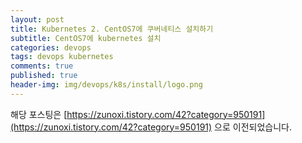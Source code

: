 ```yaml
---
layout: post
title: Kubernetes 2. CentOS7에 쿠버네티스 설치하기
subtitle: CentOS7에 kubernetes 설치
categories: devops
tags: devops kubernetes
comments: true
published: true
header-img: img/devops/k8s/install/logo.png
---
```



해당 포스팅은 [https://zunoxi.tistory.com/42?category=950191](https://zunoxi.tistory.com/42?category=950191) 으로 이전되었습니다.

<!--

## 개요
> `Centos7`에 `Kubernetes` 클러스터 설치하기
  
- 목차
	- [`1.서버 가상화`](#1-서버-가상화)
	- [`2 VM Centos 설치`](#2-vm-centos를-설치)
	- [`3.VM 세팅`](#3-vm-세팅)
	- [`4.Docker와 Kubernetes 설치`](#4-docker와-kubernetes-설치)
  
## Kubernetes install on Centos7
---
리눅스에 대한 기초가 부족해서 거의 1주일이 넘게 쿠버네티스 설치에 고구마 1,000개 정도 먹은 것 같았는데, 마침내... 쿠버네티스 대시보드에 진입하게 되어 세상 기쁩니다.😎 필자처럼 고생하는 분들이 없길 바라며 설치했던 과정을 포스팅해보려 합니다.

<br><br>



![그림1](/assets/img/devops/k8s/install/1.png)

(찬란한 대시보드..😇)

---

본 포스팅은 현재 `쿠버네티스 강의`로 듣고 있는 **김태민 님의 인프런강의**를 참고하며 포스팅을 작성했습니다. 쿠버네티스관련 국내 강의가 별로 없는데 쿠린이 입장에서는 환경구축에 큰 도움이 된 것 같습니다. 개인적으로 쿠버네티스를 **온프레미스** 환경에 구축하려고 하는 사람들에게 적극 추천하고 싶은 강의입니다. 

<br>

단, 자세한 설명으로 구성된 강의이지만 필자가 사용하는 서버 OS 버전이 달랐었고 각자의 pc 환경이 다르다 보니 별도로 수정해야 할 것들도 일부 발생 할 수 있다는점을 참고하면 좋을 것 같습니다.


<br>

**`※ 해당 포스팅은 처음 쿠버네티스 클러스터를 구성해보는 사람들을 위한 실습 과정을 기술했습니다. 실무에서 사용할 만큼의 규모 있는 쿠버네티스 클러스터 구성과는 거리가 있을 수 있습니다.`**

<br>

- 참고했던 김태민님의 블로그와 CUBRID 블로그

	[https://kubetm.github.io/practice/appendix/installation\_case1/](https://kubetm.github.io/practice/appendix/installation_case1/)

	[https://www.cubrid.com/blog/3820603](https://www.cubrid.com/blog/3820603)

<br>

해당 포스팅의 실습에서는 개인용 노트북(or 데스크탑) + VM 조합이 아닌 vSphere를 이용한 몇대의 호스트 서버가 클러스터링 되어있는 환경에 VM을 3개 생성후 설치를 진행했습니다.

> _작업환경(OS) : CentOS Linux release 7.7.1908 (Core)_

<br>

---

### **1. 서버 가상화**

<br>

기본적으로 VM을 만들어 실습할 `마스터 노드 1개(메인 노드)`와 `미니언 노드(워커 노드) 2개`가 필요합니다. 이때, 한 개의 서버에 공통된 설정을 하고 vm 여러 개를 복사하는 방법이 더 효율적이기 때문에, 먼저 **`공통설정을 완료한 후 vm이미지 자체를 복사`** 하는 것이 좋습니다. 

**virt-Manager와 kvm**을 이용하면 `리눅스OS위에 가상머신`을 만들 수 있습니다. 단, 여기서 본인의 PC나 노트북이 가상화 기능을 지원하는지 확인이 필요합니다. 가상화 기능을 지원하지 않는다면 여러 VM을 띄울수 없기때문에(다수vm 클러스터링 불가) **minikube**를 이용해야 합니다. 관련해서는 아래 링크를 참고하면 좋을 것 같습니다.

[https://kubernetes.io/ko/docs/tasks/tools/install-minikube/](https://kubernetes.io/ko/docs/tasks/tools/install-minikube/)

<br>

필자는 앞서 말한것 처럼 vSphere를 사용해서 VM을 3개 생성하고 이를 클러스터링 작업했습니다. 이와 별개로 개인 리눅스 PC에서 가상화 시키는 부분은 구글에 많은 방법이 있으니 각 pc의 사정대로 맞춰서 설치하면 될 것 같습니다.

<br>

---

### **2. VM Centos를 설치**

앞선 과정을 통해 총 3개의 가상서버 내 OS 설치를 할 차례입니다. 여기서 **Centos7**을 운영체제로 선택하여 설치해 줍시다. 개인 PC에서 vm을 이용해서 실습하는 경우에는 다운 받은 centos7을 직접 VMware나 VirtualBox를 사용해 밀어넣어 설치할 수 있습니다.

`centos7은 아래 링크에서 다운로드` 받을 수 있다.

[http://isoredirect.centos.org/centos/7/isos/x86\_64/](http://isoredirect.centos.org/centos/7/isos/x86_64/)

<br>

VM에 centos7 설치하는것 까지 IT 종사자라면 대부분 수월하게 할 수 있을것이라 생각합니다. (물론 저는 IT종사자이지만 수월하지 않았다고합니다..;;) 이제 이 다음부터가 쿠버네티스 설정에 중요한 단계라고 할 수 있을것 같으니, `단계별로 정확히 설치 및 적용`하고 넘어가야합니다.

<br>

---

### **3. VM 세팅**

<br>

> (1) Selinux 설정 

<br>

**selinux**는 미국 국방부 스타일의 강제 접근 제어(MAC)를 포함한 접근 제어 보안 정책을 지원하는 `리눅스 커널 보안 모듈`입니다.
(보안 강화 리눅스(Security-Enhanced Linux)의 약자)

쿠버네티스에서는 Pod Network에 필요한 호스트 파일 시스템에 액세스가 가능하게 하는 설정이라고 합니다.

```
vi /etc/sysconfig/selinux
```

**SELINUX=disabled** 을 **SELINUX=permissive** 로 변경후 저장합니다. `위 설정은 서버를 reboot 해야 적용됩니다`

```
sestatus   # 이 명령어로 상태를 확인
```

<br>

> (2) 방화벽 해제

<br>

firewalld 비활성화 (CentOS 7의 방화벽 관리 데몬은 firewalld 입니다.)

```
systemctl stop firewalld && systemctl disable firewalld
```

NetworkManager 비활성화

```
systemctl stop NetworkManager && systemctl disable NetworkManager
```

<br>

> (3) SWAP 비활성화

```
swapoff -a && sed -i '/ swap / s/^/#/' /etc/fstab
```

<br>

> (4) Iptables 커널 옵션 활성화

<br>

Centos7 사용 시 iptables가 무시되서 트래픽이 잘못 라우팅 되는 문제가 발생한다고 합니다. 

```
cat <<EOF >  /etc/sysctl.d/k8s.conf
net.bridge.bridge-nf-call-ip6tables = 1
net.bridge.bridge-nf-call-iptables = 1
EOF
sysctl --system
```
<br>

> (5) 쿠버네티스 YUM Repository 설정

<br>

`yum`은 Centos7의 패키지 관리 시스템이며 파이썬으로 설계되어있습니다.

```
cat <<EOF > /etc/yum.repos.d/kubernetes.repo
[kubernetes]
name=Kubernetes
baseurl=https://packages.cloud.google.com/yum/repos/kubernetes-el7-x86_64
enabled=1
gpgcheck=1
repo_gpgcheck=1
gpgkey=https://packages.cloud.google.com/yum/doc/yum-key.gpg https://packages.cloud.google.com/yum/doc/rpm-package-key.gpg
EOF
```
<br>

> (6) Centos Package Update

<br>

```
yum update
```
<br>

> (7) Hosts 등록

<br>

호스트 미설정 시 kubeadm init에서 Host이름으로 IP를 찾을 수 없다는 에러가 발생할 수 있습니다. 여기서 `Kubeadm`은 쿠버네티스 클러스터의 가장 빠른 설치를 도와주는 쿠버네티스 기본 구성요소입니다.

(참고 : [https://kubernetes.io/docs/reference/setup-tools/kubeadm/kubeadm/](https://kubernetes.io/docs/reference/setup-tools/kubeadm/kubeadm/))

```
cat << EOF >> /etc/hosts
[master의 IP] k8s-master
[node1의 IP] k8s-node1
[node2의 IP] k8s-node2
EOF
```

<br>

---

### **4. Docker와 Kubernetes 설치**

<br>

> (1) 도커 설치 전 사전 세팅


```
yum install -y yum-utils device-mapper-persistent-data lvm2 
```
<br>

>(2) 도커 저장소 설정

```
yum-config-manager --add-repo https://download.docker.com/linux/centos/docker-ce.repo
```
<br>

>(3) 도커 패키지 설치

```
yum update && yum install docker-ce-18.06.2.ce
```
<br>

>(4) 쿠버네티스 설치

```
yum install -y --disableexcludes=kubernetes kubeadm-1.15.5-0.x86_64 kubectl-1.15.5-0.x86_64 kubelet-1.15.5-0.x86_64
```

_**※ 여기서 중요한것은 본 포스팅대로 설치 진행시 쿠버네티스 관련설정을 `1.15 버전`으로 설치해야한다는 것**_

처음에는 현재최신버전보다 낮다고 뜨길래 1.18 버전으로 변경해서 설치했다가 대시보드 1.x버전대가 맞지 않아서 고생을 좀 많이했습니다... 현재 확인결과, `쿠버네티스 1.16 이상버전은 대시보드 2.0을 사용해야 한다고합니다.`

(김태민님 강의의 Q&A에서 알게된것..!)

대시보드 2.0에서는 보안이 강화되어 토큰이나 `kuberconfig 같은 인증`을해야하는데, 그러기 위해서는 kubernetes-dashboard namespace를 수정해야합니다. 근데 왜 제가 할때는 또 안되는지 모르겠네요...방법을 고민하다가 아예 그냥 `쿠버 1.15 버전 + 대시보드 1.0 버전`으로 다운그레이드 해서 진행했습니다. 

(쿠버 1.6이상의 버전에서 대시보드를 사용하시는 분은 다음 링크를 참조하면 좋을것 같습니다.)

링크 : [https://github.com/kubernetes/dashboard](https://github.com/kubernetes/dashboard)

<br>

---

### **5. VM clone**

<br>

VM을 복사해서 진행하는 분들은 이단계에서 `원하는 워커노드의 개수만큼 VM을 복사`해주면 되겠습니다. 서두에 기술했던 것 처럼 직접 미리 VM을 만들고 따로따로 다 설치하는것은 번거롭기 때문에 위에 설명한것처럼 기본설정이 끝난 후 VM복제를 추천합니다.

이를 강조하는 이유는, 필자는 가상서버 3개를 미리 만들어 놓고 테스트를 했었기에(눈물😢) vm clone은 하지 않고 그냥 3번씩 반복해서 node(워커노드) 2개에 동일한 환경을 만들어줬었기 때문입니다. 이글을 읽는 분들은 제발 이런 비효율을 경험하지 않았으면 좋겠습니다...

<br>

---

### **6. Master node 설정**

<br>

> (1) 도커 실행

```
systemctl daemon-reload
```

```
systemctl enable --now docker
```

> (2) 쿠버네티스 실행

```
systemctl enable --now kubelet
```

> (3) 쿠버네티스 초기화 실행

kubeadm init을 사용하여 쿠버네티스 클러스터를 빠르게 구축해 줍니다.

```
kubeadm init --pod-network-cidr=172.16.0.0/16
```

" 위 명령어를 실행하면 "kubeadm join xxx.xxx.xxx.xxx....." 라는 메세지출력됩니다. 나중에 워커노드들에

입력해줘야 하기 때문에 **잘 복사해둡시다**!!!

<br>

**※ 필자는 여기서 또 굉장히 헤맸습니다. kubeadm init 시 계속 기존 설정이 남아있다는 메시지와 함께 에러가 났습니다. 확인결과, 이는 docker, kubernetes를 초기화 하여 해결할 수 있습니다. 방법은 링크를 참고 하면 좋을 것 같습니다.([https://likefree.tistory.com/13](https://likefree.tistory.com/13))**

<br>

kubeadm init 에 대한 설명 참조 : [https://kubernetes.io/docs/reference/setup-tools/kubeadm/kubeadm-init/](https://kubernetes.io/docs/reference/setup-tools/kubeadm/kubeadm-init/)

<br>

**`※ 삽질하며 깨닳은 것 하나 더.`**

(+) 본 포스팅 이후, 서버에 실제 운영에 필요한 자원이 부족해져서 기존에 구축한 것을 한번 싹 밀고 단일 서버에 minikube를 설치했었습니다. 나중에 여유가 생겨서 다시 여러 호스트들을 이용한 클러스터링을 해보려했는데 이게 또 잘안되는 현상이..

minikube를 설치하며 kubelet이 갖고있던 설정값이 kubelet reset이나 관련 패키지를 지웠다가 다시 설치해도 swap메모리가 문제인건지 초기화가 안되서 그냥 서버를 지우고 다시 깔았습니다. ^_^ 
애매하다 싶으면 빠르게 재설치하는것도 방법인것 같기도합니다..

<br>

> (4) 환경변수 설정

root 계정을 이용해서 kubectl을 실행하기 위한 환경 변수를 설정합니다.

이부분을 해주지 않으면 

`"The connection to the server localhost:8080 was refused - did you specify the right host or port?"`

와 같은 오류가 출력됩니다. 반드시 해줘야하는 부분입니다.

(+ `kubectl`은 쿠버네티스 클러스터를 조작하기 위한 CLI 툴.)

```
mkdir -p $HOME/.kube
sudo cp -i /etc/kubernetes/admin.conf $HOME/.kube/config
sudo chown $(id -u):$(id -g) $HOME/.kube/config
```

<br>

---

### **(7) Worker Node 설정**

<br>

> (1) 도커 실행

```
systemctl daemon-reload
```

```
systemctl enable --now docker
```

> (2) 쿠버네티스 실행

```
systemctl enable --now kubelet
```

> (3) Node 연결

마스터에서 kubeadm init으로 나왔던 복사물을 붙여 넣습니다.

> (4) Node 연결 여부 확인

위 결과물의 끝 부분에서 말하는것 처럼 마스터 노드에서 아래와 같이 입력해봅시다.

```
kubectl get nodes
```

그러면 노드들이 연결된 모습을 출력해 줍니다...!!

※ 아직 Not Ready인 상태일 것입니다. `통신 네트워크 연결`을 하지 않았기때문에..!

++ 이부분에서도 상당한 삽질이 있었습니다. 처음 다른 버전의 쿠버네티스를 설치하고 다시 깔아서 그런지 "**Unable to connect to the server: x509....**" 에러가 발생했었습다. 이는 직접작성한 포스팅을 링크합니다.

[https://zunoxi.github.io/devops/2020/04/28/devops-k8s-x509error/](https://zunoxi.github.io/devops/2020/04/28/devops-k8s-x509error/)


**자, 다음 아래 명령어를 입력해봅시다**

```
kubectl get pods --all-namespaces
```

아마 `coredns가 pending` 상태일 것입니다. 이 역시도 `통신 네트워크를 아직 연결하지 않았기 때문`입니다.

<br>

일단은 여기까지 왔다면 통신여부와 상관없이 클러스터링으로 연결은 **정상적으로 구축된것 입니다.** 이를 통신이 가능하게끔하고 가시화 시키기 위해서는 Calico와 Dashboard가 필요한데, 포스팅 서두에 기술했던것 처럼 쿠버네티스와 버전이 맞지 않으면 설치하기 꽤나 까다롭습니다.

---

Dashboard 띄워보겠다고 삽질했던 과정은 다음 포스팅에서 다뤄볼 예정. XD 

![그림2](/assets/img/devops/k8s/install/logo.png)


> 다음포스팅 : [Kubernetes 4. 쿠버네티스 네트워크/Dashboard 설정하기](#https://zunoxi.github.io/devops/2020/05/08/devops-k8s-dashboard/)

-->
